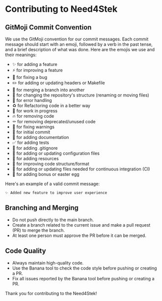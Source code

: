 # Contributing to Need4Stek

## GitMoji Commit Convention

We use the GitMoji convention for our commit messages. Each commit message should start with an emoji, followed by a verb in the past tense, and a brief description of what was done. Here are the emojis we use and their meanings:

- ✨ for adding a feature
- ⚡ for improving a feature
- 🐛 for fixing a bug
- ✏️ for adding or updating headers or Makefile
- 🔀 for merging a branch into another
- 🚚 for changing the repository's structure (renaming or moving files)
- 🥅 for error handling
- ♻️ for Refactoring code in a better way
- 🚧 for work in progress
- 🔥 for removing code
- ⚰️ for removing deprecated/unused code
- 🚨 for fixing warnings
- 🎉 for initial commit
- 📝 for adding documentation
- ✅ for adding tests
- 🙈 for adding .gitignore
- 🔧 for adding or updating configuration files
- 🍱 for adding resources
- 🎨 for improving code structure/format
- 👷 for adding or updating files needed for continuous integration (CI)
- 🥚 for adding bonus or easter egg


Here's an example of a valid commit message:

    ✨ Added new feature to improve user experience

## Branching and Merging

- Do not push directly to the main branch.
- Create a branch related to the current issue and make a pull request (PR) to merge the branch.
- At least one person must approve the PR before it can be merged.


## Code Quality

- Always maintain high-quality code.
- Use the Banana tool to check the code style before pushing or creating a PR.
- Fix all issues reported by the Banana tool before pushing or creating a PR.

Thank you for contributing to the Need4Stek!
